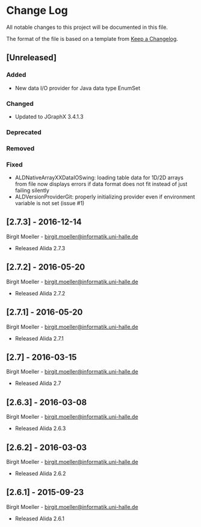 # Change Log
All notable changes to this project will be documented in this file.

The format of the file is based on a template from [Keep a Changelog](http://keepachangelog.com/).

## [Unreleased]
### Added
- New data I/O provider for Java data type EnumSet

### Changed
- Updated to JGraphX 3.4.1.3

### Deprecated

### Removed

### Fixed
- ALDNativeArrayXXDataIOSwing: loading table data for 1D/2D arrays from file now displays errors if data format does not fit instead of just failing silently
- ALDVersionProviderGit: properly initializing provider even if environment variable is not set (issue #1)

## [2.7.3] - 2016-12-14
Birgit Moeller - <birgit.moeller@informatik.uni-halle.de>
- Released Alida 2.7.3

## [2.7.2] - 2016-05-20
Birgit Moeller - <birgit.moeller@informatik.uni-halle.de>
- Released Alida 2.7.2

## [2.7.1] - 2016-05-20
Birgit Moeller - <birgit.moeller@informatik.uni-halle.de>
- Released Alida 2.7.1

## [2.7] - 2016-03-15
Birgit Moeller - <birgit.moeller@informatik.uni-halle.de>
- Released Alida 2.7

## [2.6.3] - 2016-03-08
Birgit Moeller - <birgit.moeller@informatik.uni-halle.de>
- Released Alida 2.6.3

## [2.6.2] - 2016-03-03
Birgit Moeller - <birgit.moeller@informatik.uni-halle.de>
- Released Alida 2.6.2

## [2.6.1] - 2015-09-23
Birgit Moeller - <birgit.moeller@informatik.uni-halle.de>
- Released Alida 2.6.1





